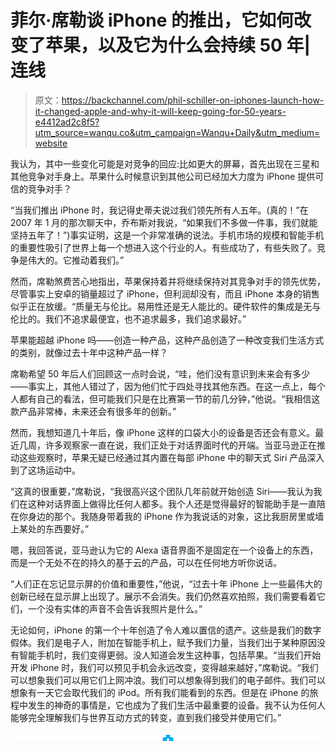 # 菲尔·席勒谈 iPhone 的推出，它如何改变了苹果，以及它为什么会持续 50 年|连线

> 原文：<https://backchannel.com/phil-schiller-on-iphones-launch-how-it-changed-apple-and-why-it-will-keep-going-for-50-years-e4412ad2c8f5?utm_source=wanqu.co&utm_campaign=Wanqu+Daily&utm_medium=website>

我认为，其中一些变化可能是对竞争的回应:比如更大的屏幕，首先出现在三星和其他竞争对手身上。苹果什么时候意识到其他公司已经加大力度为 iPhone 提供可信的竞争对手？

“当我们推出 iPhone 时，我记得史蒂夫说过我们领先所有人五年。(真的！”在 2007 年 1 月的那次聊天中，乔布斯对我说，“如果我们不多做一件事，我们就能坚持五年了！”)事实证明，这是一个非常准确的说法。手机市场的规模和智能手机的重要性吸引了世界上每一个想进入这个行业的人。有些成功了，有些失败了。竞争是伟大的。它推动着我们。”

然而，席勒煞费苦心地指出，苹果保持着并将继续保持对其竞争对手的领先优势，尽管事实上安卓的销量超过了 iPhone，但利润却没有，而且 iPhone 本身的销售似乎正在放缓。“质量无与伦比。易用性还是无人能比的。硬件软件的集成是无与伦比的。我们不追求最便宜，也不追求最多，我们追求最好。”

苹果能超越 iPhone 吗——创造一种产品，这种产品创造了一种改变我们生活方式的类别，就像过去十年中这种产品一样？

席勒希望 50 年后人们回顾这一点时会说，“哇，他们没有意识到未来会有多少——事实上，其他人错过了，因为他们忙于四处寻找其他东西。在这一点上，每个人都有自己的看法，但可能我们只是在比赛第一节的前几分钟，”他说。“我相信这款产品非常棒，未来还会有很多年的创新。”

然而，我想知道几十年后，像 iPhone 这样的口袋大小的设备是否还会有意义。最近几周，许多观察家一直在说，我们正处于对话界面时代的开端。当亚马逊正在推动这些观察时，苹果无疑已经通过其内置在每部 iPhone 中的聊天式 Siri 产品深入到了这场运动中。

“这真的很重要，”席勒说，“我很高兴这个团队几年前就开始创造 Siri——我认为我们在这种对话界面上做得比任何人都多。我个人还是觉得最好的智能助手是一直陪在你身边的那个。我随身带着我的 iPhone 作为我说话的对象，这比我厨房里或墙上某处的东西要好。”

嗯，我回答说，亚马逊认为它的 Alexa 语音界面不是固定在一个设备上的东西，而是一个无处不在的持久的基于云的产品，可以在任何地方听你说话。

“人们正在忘记显示屏的价值和重要性，”他说，“过去十年 iPhone 上一些最伟大的创新已经在显示屏上出现了。展示不会消失。我们仍然喜欢拍照，我们需要看着它们，一个没有实体的声音不会告诉我照片是什么。”

无论如何，iPhone 的第一个十年创造了令人难以置信的遗产。这些是我们的数字假体。我们是电子人，附加在智能手机上，赋予我们力量，当我们出于某种原因没有智能手机时，我们变得更弱。没人知道会发生这种事，包括苹果。“当我们开始开发 iPhone 时，我们可以预见手机会永远改变，变得越来越好，”席勒说。“我们可以想象我们可以用它们上网冲浪。我们可以想象得到我们的电子邮件。我们可以想象有一天它会取代我们的 iPod。所有我们能看到的东西。但是在 iPhone 的旅程中发生的神奇的事情是，它也成为了我们生活中最重要的设备。我不认为任何人能够完全理解我们与世界互动方式的转变，直到我们接受并使用它们。”

![](img/b36a5dcb454e7bfec83578ba8580c462.png)